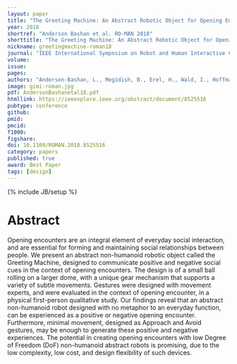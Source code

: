 ```yaml
---
layout: paper
title: "The Greeting Machine: An Abstract Robotic Object for Opening Encounters"
year: 2018
shortref: "Anderson Bashan et al. RO-MAN 2018"
shorttitle: "The Greeting Machine: An Abstract Robotic Object for Opening Encounters"
nickname: greetingmachine-roman18
journal: "IEEE International Symposium on Robot and Human Interactive Communication (RO-MAN)"
volume:
issue:
pages:
authors: "Anderson-Bashan, L., Megidish, B., Erel, H., Wald, I., Hoffman, G., Zuckerman, O., & Grishko, A."
image: gimi-roman.jpg
pdf: AndersonBashanetal18.pdf
htmllink: https://ieeexplore.ieee.org/abstract/document/8525516
pubtype: conference
github:
pmid:  
pmcid:
f1000:
figshare:
doi: 10.1109/ROMAN.2018.8525516
category: papers
published: true
award: Best Paper
tags: [design]
---
```

{% include JB/setup %}

# Abstract

Opening encounters are an integral element of everyday social interaction, and are essential for forming and maintaining social relationships between people. We present an abstract non-humanoid robotic object called the Greeting Machine, designed to communicate positive and negative social cues in the context of opening encounters. The design is of a small ball rolling on a larger dome, with a unique gear mechanism that supports a variety of subtle movements. Gestures were designed with movement experts, and were evaluated in the context of opening encounter, in a physical first-person qualitative study. Our findings reveal that an abstract non-humanoid robot designed with no metaphor to an everyday function, can be experienced as a positive or negative opening encounter. Furthermore, minimal movement, designed as Approach and Avoid gestures, may be enough to generate these positive and negative experiences. The potential in creating opening encounters with low Degree of Freedom (DoF) non-humanoid abstract robots is promising, due to the low complexity, low cost, and design flexibility of such devices.